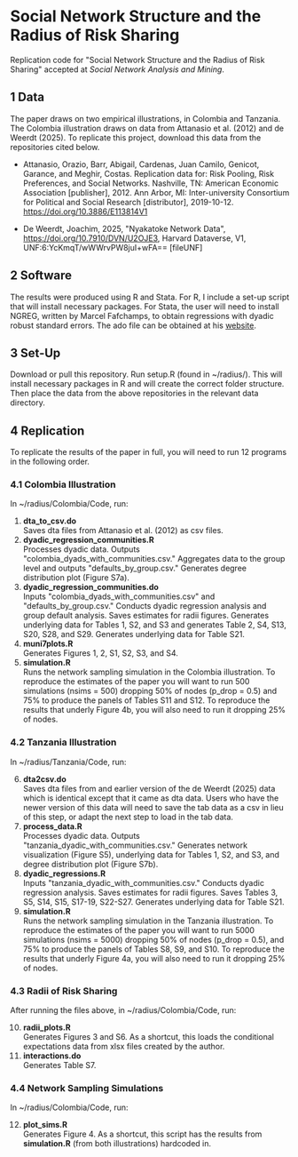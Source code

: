 # Social Network Structure and the Radius of Risk Sharing
Replication code for "Social Network Structure and the Radius of Risk Sharing" accepted at _Social Network Analysis and Mining_. 

## 1 Data
The paper draws on two empirical illustrations, in Colombia and Tanzania. The Colombia illustration draws on data from Attanasio et al. (2012) and de Weerdt (2025). To replicate this project, download this data from the repositories cited below.

+ Attanasio, Orazio, Barr, Abigail, Cardenas, Juan Camilo, Genicot, Garance, and Meghir, Costas. Replication data for: Risk Pooling, Risk Preferences, and Social Networks. Nashville, TN: American Economic Association [publisher], 2012. Ann Arbor, MI: Inter-university Consortium for Political and Social Research [distributor], 2019-10-12. https://doi.org/10.3886/E113814V1

+ De Weerdt, Joachim, 2025, "Nyakatoke Network Data", https://doi.org/10.7910/DVN/U2OJE3, Harvard Dataverse, V1, UNF:6:YcKmqT/wWWrvPW8juI+wFA== [fileUNF]

## 2 Software
The results were produced using R and Stata. For R, I include a set-up script that will install necessary packages. For Stata, the user will need to install NGREG, written by Marcel Fafchamps, to obtain regressions with dyadic robust standard errors. The ado file can be obtained at his [website](https://web.stanford.edu/~fafchamp/resources.html).

## 3 Set-Up
Download or pull this repository. Run setup.R (found in ~/radius/). This will install necessary packages in R and will create the correct folder structure. Then place the data from the above repositories in the relevant data directory.

## 4 Replication
To replicate the results of the paper in full, you will need to run 12 programs in the following order. 

### 4.1 Colombia Illustration
In ~/radius/Colombia/Code, run:

1. **dta_to_csv.do**  
   Saves dta files from Attanasio et al. (2012) as csv files.
2. **dyadic_regression_communities.R**  
   Processes dyadic data. Outputs "colombia_dyads_with_communities.csv." Aggregates data to the group level and outputs "defaults_by_group.csv." Generates degree distribution plot (Figure S7a).
3. **dyadic_regression_communities.do**  
   Inputs "colombia_dyads_with_communities.csv" and "defaults_by_group.csv." Conducts dyadic regression analysis and group default analysis. Saves estimates for radii figures. Generates underlying data for Tables 1, S2, and S3 and generates Table 2, S4, S13, S20, S28, and S29. Generates underlying data for Table S21.
4. **muni7plots.R**  
   Generates Figures 1, 2, S1, S2, S3, and S4.
5. **simulation.R**  
   Runs the network sampling simulation in the Colombia illustration. To reproduce the estimates of the paper you will want to run 500 simulations (nsims = 500) dropping 50% of nodes (p_drop = 0.5) and 75% to produce the panels of Tables S11 and S12. To reproduce the results that underly Figure 4b, you will also need to run it dropping 25% of nodes. 

### 4.2 Tanzania Illustration
In ~/radius/Tanzania/Code, run:

6. **dta2csv.do**  
   Saves dta files from and earlier version of the de Weerdt (2025) data which is identical except that it came as dta data. Users who have the newer version of this data will need to save the tab data as a csv in lieu of this step, or adapt the next step to load in the tab data. 
7. **process_data.R**  
   Processes dyadic data. Outputs "tanzania_dyadic_with_communities.csv." Generates network visualization (Figure S5), underlying data for Tables 1, S2, and S3, and degree distribution plot (Figure S7b).
8. **dyadic_regressions.R**  
   Inputs "tanzania_dyadic_with_communities.csv." Conducts dyadic regression analysis. Saves estimates for radii figures. Saves Tables 3, S5, S14, S15, S17-19, S22-S27. Generates underlying data for Table S21.
9. **simulation.R**  
   Runs the network sampling simulation in the Tanzania illustration. To reproduce the estimates of the paper you will want to run 5000 simulations (nsims = 5000) dropping 50% of nodes (p_drop = 0.5), and 75% to produce the panels of Tables S8, S9, and S10. To reproduce the results that underly Figure 4a, you will also need to run it dropping 25% of nodes. 


### 4.3 Radii of Risk Sharing
After running the files above, in ~/radius/Colombia/Code, run:

10. **radii_plots.R**  
   Generates Figures 3 and S6. As a shortcut, this loads the conditional expectations data from xlsx files created by the author.
11. **interactions.do**  
   Generates Table S7.

### 4.4 Network Sampling Simulations
In ~/radius/Colombia/Code, run:

12. **plot_sims.R**  
    Generates Figure 4. As a shortcut, this script has the results from **simulation.R** (from both illustrations) hardcoded in.
